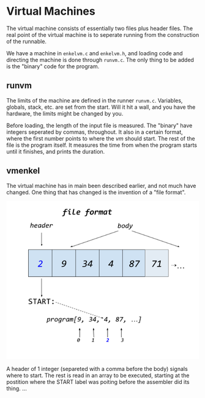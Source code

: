 # Virtual Machines

The virtual machine consists of essentially two files plus header files. The real point
of the virtual machine is to seperate running from the construction of the runnable.

We have a machine in `enkelvm.c` and `enkelvm.h`, and loading code and directing
the machine is done through `runvm.c`. The only thing to be added is the "binary" code
for the program.

## runvm

The limits of the machine are defined in the runner `runvm.c`. Variables, globals, 
stack, etc. are set from the start. Will it hit a wall, and you have the hardware,
the limits might be changed by you.

Before loading, the length of the input file is measured. The "binary" have integers
seperated by commas, throughout. It also in a certain format, where the first number
points to where the *vm* should start. The rest of the file is the program itself.
It measures the time from when the program starts until it finishes, and prints the
duration.

## vmenkel

The virtual machine has in main been described earlier, and not much have changed.
One thing that has changed is the invention of a "file format".

![File format for enkel/0](assets/images/fileformat.png)

A header of 1 integer (separeted with a comma before the body) signals where to start.
The rest is read in an array to be executed, starting at the postition where the START
label was poiting before the assembler did its thing.
...
